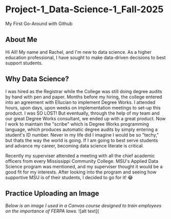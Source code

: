 # Project-1_Data-Science-1_Fall-2025
My First Go-Around with Github

## About Me
Hi All! My name and Rachel, and I'm new to data science. As a higher education professional, I have sought to make data-driven decisions to best support students.

## Why Data Science?
I was hired as the Registrar while the College was still doing degree audits by hand with pen and paper. Months before my hiring, the college entered into an agreement with Ellucian to implement Degree Works. I attended hours, upon days, upon weeks on implementation meetings to set-up this product. I was SO LOST! But eventually, through the help of my team and our great Degree Works consultant, we ended up with a great product. Now I work to maintain the "scribe" which is Degree Works programming language, which produces automatic degree audits by simply entering a student's ID number. Never in my life did I imagine I would be so "techy," but thats the way the world is going. If I am going to best serve students and advance my career, becoming data science literate is critical.
  
Recently my superviser attended a meeting with all the chief academic officers from every Mississippi Community College. MSU's Applied Data Science program was mentioned, and my superviser thought it would be a good fit for my interests. After looking into the program and seeing how supportive MSU is of their students, I decided to go for it! 😂

## Practice Uploading an Image
*Below is an image I used in a Canvas course designed to train employees on the importance of FERPA laws.*
![alt text](

